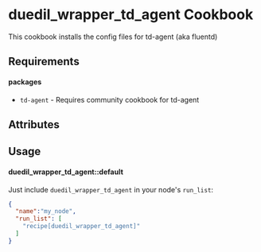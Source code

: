 duedil_wrapper_td_agent Cookbook
=======================
This cookbook installs the config files for td-agent (aka fluentd)


Requirements
------------
#### packages
- `td-agent` - Requires community cookbook for td-agent

Attributes
----------

Usage
-----
#### duedil_wrapper_td_agent::default
Just include `duedil_wrapper_td_agent` in your node's `run_list`:

```json
{
  "name":"my_node",
  "run_list": [
    "recipe[duedil_wrapper_td_agent]"
  ]
}
```
